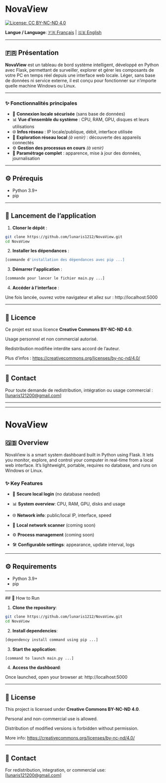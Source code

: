 # NovaView

[![License: CC BY-NC-ND 4.0](https://img.shields.io/badge/License-CC%20BY--NC--ND%204.0-lightgrey.svg)](https://creativecommons.org/licenses/by-nc-nd/4.0/)

**Langue / Language**: [🇫🇷 Français](#-présentation) | [🇬🇧 English](#-overview)

---

## 🇫🇷 Présentation

**NovaView** est un tableau de bord système intelligent, développé en Python avec Flask, permettant de surveiller, explorer et gérer les composants de votre PC en temps réel depuis une interface web locale. Léger, sans base de données ni service externe, il est conçu pour fonctionner sur n’importe quelle machine Windows ou Linux.

---

### ✨ Fonctionnalités principales

- 🔐 **Connexion locale sécurisée** (sans base de données)
- 📊 **Vue d’ensemble du système** : CPU, RAM, GPU, disques et leurs utilisations
- 🌐 **Infos réseau** : IP locale/publique, débit, interface utilisée
- 📡 **Exploration réseau local** *(à venir)* : découverte des appareils connectés
- ⚙️ **Gestion des processus en cours** *(à venir)*
- 🔧 **Paramétrage complet** : apparence, mise à jour des données, journalisation

---

## ⚙️ Prérequis

- Python 3.9+
- pip

---

## 🚀 Lancement de l’application

1. **Cloner le dépôt** :

```bash
git clone https://github.com/lunaris1212/NovaView.git
cd NovaView
```

2. **Installer les dépendances** :

```bash
[commande d'installation des dépendances avec pip ...]
```

3. **Démarrer l'application** :

```bash
[commande pour lancer le fichier main.py ...]
```

4. **Accéder à l'interface** :

Une fois lancée, ouvrez votre navigateur et allez sur :
http://localhost:5000

---

## 📝 Licence
Ce projet est sous licence **Creative Commons BY-NC-ND 4.0**.

Usage personnel et non commercial autorisé.

Redistribution modifiée interdite sans accord de l’auteur.

Plus d’infos : https://creativecommons.org/licenses/by-nc-nd/4.0/

---

## 📩 Contact
Pour toute demande de redistribution, intégration ou usage commercial :
[lunaris121200@gmail.com]

---
---

# NovaView

## 🇬🇧 Overview
NovaView is a smart system dashboard built in Python using Flask. It lets you monitor, explore, and control your computer in real-time from a local web interface. It’s lightweight, portable, requires no database, and runs on Windows or Linux.

### ✨ Key Features
- 🔐 **Secure local login** (no database needed)

- 📊 **System overview**: CPU, RAM, GPU, disks and usage

- 🌐 **Network info**: public/local IP, interface, speed

- 📡 **Local network scanner** (coming soon)

- ⚙️ **Process management** (coming soon)

- 🛠 **Configurable settings**: appearance, update interval, logs

---

## ⚙️ Requirements

- Python 3.9+
- pip

---

## 🚀 How to Run

1. **Clone the repository**:

```bash
git clone https://github.com/lunaris1212/NovaView.git
cd NovaView
```

2. **Install dependencies**:

```bash
[dependency install command using pip ...]
```

3. **Start the application**:

```bash
[command to launch main.py ...]
```

4. **Access the dashboard**:

Once launched, open your browser at:
http://localhost:5000

---

## 📝 License

This project is licensed under **Creative Commons BY-NC-ND 4.0**.

Personal and non-commercial use is allowed.

Distribution of modified versions is forbidden without permission.

More info: https://creativecommons.org/licenses/by-nc-nd/4.0/

---

## 📩 Contact
For redistribution, integration, or commercial use:
[lunaris121200@gmail.com]
